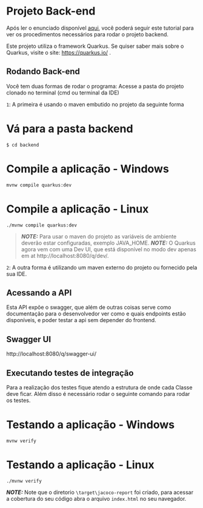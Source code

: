 # Projeto Back-end

Após ler o enunciado disponível [aqui](../README.md "DESAFIO DEVELOPERUP STEFANINI"), você poderá seguir este tutorial para ver os procedimentos necessários para rodar o projeto backend.

Este projeto utiliza o framework Quarkus.
Se quiser saber mais sobre o Quarkus, visite o site: https://quarkus.io/ .

## Rodando Back-end
Você tem duas formas de rodar o programa:
Acesse a pasta do projeto clonado no terminal (cmd ou terminal da IDE)

`1`: A primeira é usando o maven embutido no projeto da seguinte forma
# Vá para a pasta backend
```shell script
$ cd backend
```

# Compile a aplicação - Windows
```shell script
mvnw compile quarkus:dev
```

 # Compile a aplicação - Linux
```shell script
./mvnw compile quarkus:dev
```
> **_NOTE:_**  Para usar o maven do projeto as variáveis de ambiente deverão estar configuradas, exemplo JAVA_HOME.
> **_NOTE:_**  O Quarkus agora vem com uma Dev UI, que está disponível no modo dev apenas em at http://localhost:8080/q/dev/.

`2`: A outra forma é utilizando um maven externo do projeto ou fornecido pela sua IDE.


## Acessando a API
Esta API expõe o swagger, que além de outras coisas serve como documentação para o desenvolvedor ver como e quais endpoints estão disponíveis, e poder testar a api sem depender do frontend.

## Swagger UI
http://localhost:8080/q/swagger-ui/

## Executando testes de integração
Para a realização dos testes fique atendo a estrutura de onde cada Classe deve ficar. Além disso é necessário rodar o seguinte comando para rodar os testes.
# Testando a aplicação - Windows
```shell script
mvnw verify
```
# Testando a aplicação - Linux
```shell script
./mvnw verify
```
**_NOTE:_**  Note que o diretorio `\target\jacoco-report` foi criado, para acessar a cobertura do seu código abra o arquivo `index.html` no seu navegador.